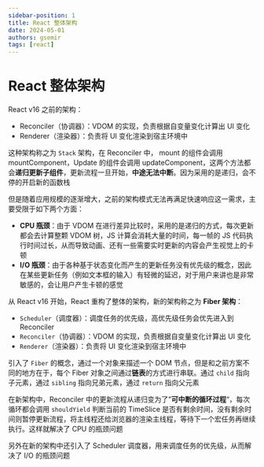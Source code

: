 ```yaml
---
sidebar-position: 1
title: React 整体架构
date: 2024-05-01
authors: gsemir
tags: [react]
---
```


# React 整体架构

React v16 之前的架构：

- Reconciler（协调器）：VDOM 的实现，负责根据自变量变化计算出 UI 变化
- Renderer（渲染器）：负责将 UI 变化渲染到宿主环境中

这种架构称之为 `Stack` 架构，在 Reconciler 中， mount 的组件会调用 mountComponent，Update 的组件会调用 updateComponent，这两个方法都会**递归更新子组件**，更新流程一旦开始，**中途无法中断**。因为采用的是递归，会不停的开启新的函数栈

但是随着应用规模的逐渐增大，之前的架构模式无法再满足快速响应这一需求，主要受限于如下两个方面：

- **CPU 瓶颈**：由于 VDOM 在进行差异比较时，采用的是递归的方式，每次更新都会去计算整颗 VDOM 树，JS 计算会消耗大量的时间，每一帧的 JS 代码执行时间过长，从而导致动画、还有一些需要实时更新的内容会产生视觉上的卡顿
- **I/O 瓶颈**：由于各种基于状态变化而产生的更新任务没有优先级的概念，因此在某些更新任务（例如文本框的输入）有轻微的延迟，对于用户来讲也是非常敏感的，会让用户产生卡顿的感觉

从 React v16 开始，React 重构了整体的架构，新的架构称之为 **Fiber 架构**：

- `Scheduler`（调度器）：调度任务的优先级，高优先级任务会优先进入到 Reconciler
- `Reconciler`（协调器）：VDOM 的实现，负责根据自变量变化计算出 UI 变化
- `Renderer`（渲染器）：负责将 UI 变化渲染到宿主环境中

引入了 `Fiber` 的概念，通过一个对象来描述一个 DOM 节点，但是和之前方案不同的地方在于，每个 Fiber 对象之间通过**链表**的方式进行串联。通过 `child` 指向子元素，通过 `sibling` 指向兄弟元素，通过 `return` 指向父元素

在新架构中，Reconciler 中的更新流程从递归变为了”**可中断的循环过程**“，每次循环都会调用 `shouldYield` 判断当前的 TimeSlice 是否有剩余时间，没有剩余时间则暂停更新流程，将主线程还给浏览器的渲染主线程，等待下一个宏任务再继续执行。这样就解决了 CPU 的瓶颈问题 

另外在新的架构中还引入了 Scheduler 调度器，用来调度任务的优先级，从而解决了 I/O 的瓶颈问题